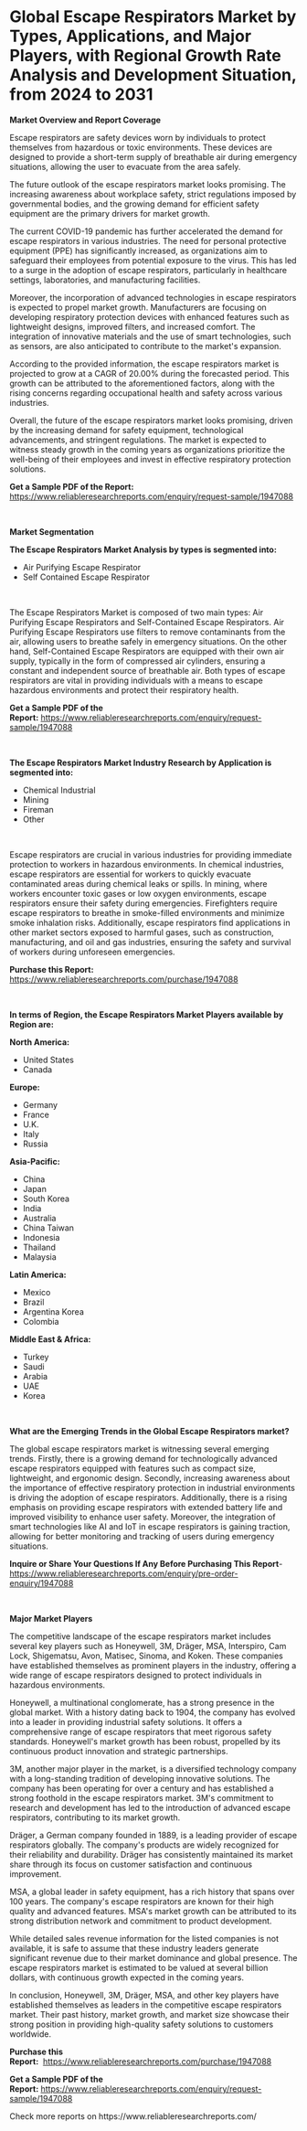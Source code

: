 <p><h1>Global Escape Respirators Market by Types, Applications, and Major Players, with Regional Growth Rate Analysis and Development Situation, from 2024 to 2031</h1></p><p><strong>Market Overview and Report Coverage</strong></p>
<p><p>Escape respirators are safety devices worn by individuals to protect themselves from hazardous or toxic environments. These devices are designed to provide a short-term supply of breathable air during emergency situations, allowing the user to evacuate from the area safely.</p><p>The future outlook of the escape respirators market looks promising. The increasing awareness about workplace safety, strict regulations imposed by governmental bodies, and the growing demand for efficient safety equipment are the primary drivers for market growth.</p><p>The current COVID-19 pandemic has further accelerated the demand for escape respirators in various industries. The need for personal protective equipment (PPE) has significantly increased, as organizations aim to safeguard their employees from potential exposure to the virus. This has led to a surge in the adoption of escape respirators, particularly in healthcare settings, laboratories, and manufacturing facilities.</p><p>Moreover, the incorporation of advanced technologies in escape respirators is expected to propel market growth. Manufacturers are focusing on developing respiratory protection devices with enhanced features such as lightweight designs, improved filters, and increased comfort. The integration of innovative materials and the use of smart technologies, such as sensors, are also anticipated to contribute to the market's expansion.</p><p>According to the provided information, the escape respirators market is projected to grow at a CAGR of 20.00% during the forecasted period. This growth can be attributed to the aforementioned factors, along with the rising concerns regarding occupational health and safety across various industries.</p><p>Overall, the future of the escape respirators market looks promising, driven by the increasing demand for safety equipment, technological advancements, and stringent regulations. The market is expected to witness steady growth in the coming years as organizations prioritize the well-being of their employees and invest in effective respiratory protection solutions.</p></p>
<p><strong>Get a Sample PDF of the Report:</strong> <a href="https://www.reliableresearchreports.com/enquiry/request-sample/1947088">https://www.reliableresearchreports.com/enquiry/request-sample/1947088</a></p>
<p>&nbsp;</p>
<p><strong>Market Segmentation</strong></p>
<p><strong>The Escape Respirators Market Analysis by types is segmented into:</strong></p>
<p><ul><li>Air Purifying Escape Respirator</li><li>Self Contained Escape Respirator</li></ul></p>
<p>&nbsp;</p>
<p><p>The Escape Respirators Market is composed of two main types: Air Purifying Escape Respirators and Self-Contained Escape Respirators. Air Purifying Escape Respirators use filters to remove contaminants from the air, allowing users to breathe safely in emergency situations. On the other hand, Self-Contained Escape Respirators are equipped with their own air supply, typically in the form of compressed air cylinders, ensuring a constant and independent source of breathable air. Both types of escape respirators are vital in providing individuals with a means to escape hazardous environments and protect their respiratory health.</p></p>
<p><strong>Get a Sample PDF of the Report:</strong>&nbsp;<a href="https://www.reliableresearchreports.com/enquiry/request-sample/1947088">https://www.reliableresearchreports.com/enquiry/request-sample/1947088</a></p>
<p>&nbsp;</p>
<p><strong>The Escape Respirators Market Industry Research by Application is segmented into:</strong></p>
<p><ul><li>Chemical Industrial</li><li>Mining</li><li>Fireman</li><li>Other</li></ul></p>
<p>&nbsp;</p>
<p><p>Escape respirators are crucial in various industries for providing immediate protection to workers in hazardous environments. In chemical industries, escape respirators are essential for workers to quickly evacuate contaminated areas during chemical leaks or spills. In mining, where workers encounter toxic gases or low oxygen environments, escape respirators ensure their safety during emergencies. Firefighters require escape respirators to breathe in smoke-filled environments and minimize smoke inhalation risks. Additionally, escape respirators find applications in other market sectors exposed to harmful gases, such as construction, manufacturing, and oil and gas industries, ensuring the safety and survival of workers during unforeseen emergencies.</p></p>
<p><strong>Purchase this Report:</strong>&nbsp; <a href="https://www.reliableresearchreports.com/purchase/1947088">https://www.reliableresearchreports.com/purchase/1947088</a></p>
<p>&nbsp;</p>
<p><strong>In terms of Region, the Escape Respirators Market Players available by Region are:</strong></p>
<p>
    <p> <strong> North America: </strong>
        <ul>
            <li>United States</li>
            <li>Canada</li>
        </ul>
        </p> 
    <p> <strong> Europe: </strong>
        <ul>
            <li>Germany</li>
            <li>France</li>
            <li>U.K.</li>
            <li>Italy</li>
            <li>Russia</li>
        </ul>
        </p> 
    <p> <strong> Asia-Pacific: </strong>
        <ul>
            <li>China</li>
            <li>Japan</li>
            <li>South Korea</li>
            <li>India</li>
            <li>Australia</li>
            <li>China Taiwan</li>
            <li>Indonesia</li>
            <li>Thailand</li>
            <li>Malaysia</li>
        </ul>
        </p> 
    <p> <strong> Latin America: </strong>
        <ul>
            <li>Mexico</li>
            <li>Brazil</li>
            <li>Argentina Korea</li>
            <li>Colombia</li>
        </ul>
        </p> 
    <p> <strong> Middle East & Africa: </strong>
        <ul>
            <li>Turkey</li>
            <li>Saudi</li>
            <li>Arabia</li>
            <li>UAE</li>
            <li>Korea</li>
        </ul>
    </p>
    </p>
<p>&nbsp;</p>
<p><strong>What are the Emerging Trends in the Global Escape Respirators market?</strong></p>
<p><p>The global escape respirators market is witnessing several emerging trends. Firstly, there is a growing demand for technologically advanced escape respirators equipped with features such as compact size, lightweight, and ergonomic design. Secondly, increasing awareness about the importance of effective respiratory protection in industrial environments is driving the adoption of escape respirators. Additionally, there is a rising emphasis on providing escape respirators with extended battery life and improved visibility to enhance user safety. Moreover, the integration of smart technologies like AI and IoT in escape respirators is gaining traction, allowing for better monitoring and tracking of users during emergency situations.</p></p>
<p><strong>Inquire or Share Your Questions If Any Before Purchasing This Report</strong>- <a href="https://www.reliableresearchreports.com/enquiry/pre-order-enquiry/1947088">https://www.reliableresearchreports.com/enquiry/pre-order-enquiry/1947088</a></p>
<p>&nbsp;</p>
<p><strong>Major Market Players</strong></p>
<p><p>The competitive landscape of the escape respirators market includes several key players such as Honeywell, 3M, Dräger, MSA, Interspiro, Cam Lock, Shigematsu, Avon, Matisec, Sinoma, and Koken. These companies have established themselves as prominent players in the industry, offering a wide range of escape respirators designed to protect individuals in hazardous environments.</p><p>Honeywell, a multinational conglomerate, has a strong presence in the global market. With a history dating back to 1904, the company has evolved into a leader in providing industrial safety solutions. It offers a comprehensive range of escape respirators that meet rigorous safety standards. Honeywell's market growth has been robust, propelled by its continuous product innovation and strategic partnerships.</p><p>3M, another major player in the market, is a diversified technology company with a long-standing tradition of developing innovative solutions. The company has been operating for over a century and has established a strong foothold in the escape respirators market. 3M's commitment to research and development has led to the introduction of advanced escape respirators, contributing to its market growth.</p><p>Dräger, a German company founded in 1889, is a leading provider of escape respirators globally. The company's products are widely recognized for their reliability and durability. Dräger has consistently maintained its market share through its focus on customer satisfaction and continuous improvement.</p><p>MSA, a global leader in safety equipment, has a rich history that spans over 100 years. The company's escape respirators are known for their high quality and advanced features. MSA's market growth can be attributed to its strong distribution network and commitment to product development.</p><p>While detailed sales revenue information for the listed companies is not available, it is safe to assume that these industry leaders generate significant revenue due to their market dominance and global presence. The escape respirators market is estimated to be valued at several billion dollars, with continuous growth expected in the coming years.</p><p>In conclusion, Honeywell, 3M, Dräger, MSA, and other key players have established themselves as leaders in the competitive escape respirators market. Their past history, market growth, and market size showcase their strong position in providing high-quality safety solutions to customers worldwide.</p></p>
<p><strong>Purchase this Report:</strong>&nbsp;&nbsp;<a href="https://www.reliableresearchreports.com/purchase/1947088">https://www.reliableresearchreports.com/purchase/1947088</a></p>
<p></p>
<p><strong>Get a Sample PDF of the Report:</strong>&nbsp;<a href="https://www.reliableresearchreports.com/enquiry/request-sample/1947088">https://www.reliableresearchreports.com/enquiry/request-sample/1947088</a></p>
<p>Check more reports on https://www.reliableresearchreports.com/</p>